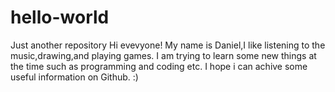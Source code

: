 # hello-world
Just another repository
Hi evevyone!
My name is Daniel,I like listening to the music,drawing,and playing games.
I am trying to learn some new things at the time such as programming and coding etc.
I hope i can achive some useful information on Github. :)
